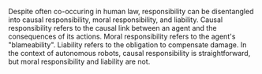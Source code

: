 ---
---

Despite often co-occuring in human law, responsibility can be disentangled into causal responsibility, moral responsibility, and liability. Causal responsibility refers to the causal link between an agent and the consequences of its actions. Moral responsibility refers to the agent's "blameability". Liability refers to the obligation to compensate damage. In the context of autonomous robots, causal responsibility is straightforward, but moral responsibility and liability are not.